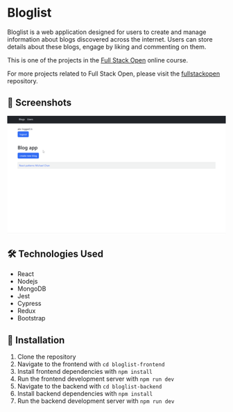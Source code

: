 # Bloglist

Bloglist is a web application designed for users to create and manage information about blogs discovered across the internet. Users can store details about these blogs, engage by liking and commenting on them.

This is one of the projects in the [Full Stack Open](https://fullstackopen.com/en/) online course.

For more projects related to Full Stack Open, please visit the [fullstackopen](https://github.com/wengcychan/fullstackopen.git) repository.


## 📸 Screenshots

![Screenshot Bloglist](./images/bloglist.gif)

## 🛠️ Technologies Used

- React
- Nodejs
- MongoDB
- Jest
- Cypress
- Redux
- Bootstrap

## 🚀 Installation

1. Clone the repository
2. Navigate to the frontend with `cd bloglist-frontend`
3. Install frontend dependencies with `npm install`
4. Run the frontend development server with `npm run dev`
5. Navigate to the backend with `cd bloglist-backend`
6. Install backend dependencies with `npm install`
7. Run the backend development server with `npm run dev`
